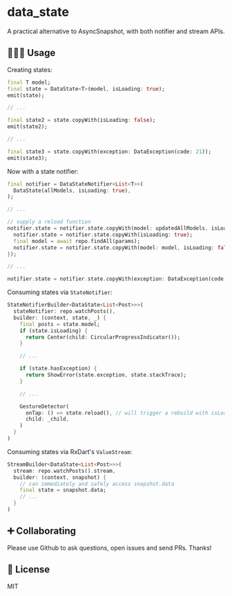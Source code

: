 # data_state

A practical alternative to AsyncSnapshot, with both notifier and stream APIs.

## 👩🏾‍💻 Usage

Creating states:

```dart
final T model;
final state = DataState<T>(model, isLoading: true);
emit(state);

// ...

final state2 = state.copyWith(isLoading: false);
emit(state2);

// ...

final state3 = state.copyWith(exception: DataException(code: 21));
emit(state3);
```

Now with a state notifier:

```dart
final notifier = DataStateNotifier<List<T>>(
  DataState(allModels, isLoading: true),
);

// ...

// supply a reload function
notifier.state = notifier.state.copyWith(model: updatedAllModels, isLoading: false, reload: () async {
  notifier.state = notifier.state.copyWith(isLoading: true);
  final model = await repo.findAll(params);
  notifier.state = notifier.state.copyWith(model: model, isLoading: false);
});

// ...

notifier.state = notifier.state.copyWith(exception: DataException(code: 21));
```

Consuming states via `StateNotifier`:

```dart
StateNotifierBuilder<DataState<List<Post>>>(
  stateNotifier: repo.watchPosts(),
  builder: (context, state, _) {
    final posts = state.model;
    if (state.isLoading) {
      return Center(child: CircularProgressIndicator());
    }

    // ...

    if (state.hasException) {
      return ShowError(state.exception, state.stackTrace);
    }

    // ...

    GestureDetector(
      onTap: () => state.reload(), // will trigger a rebuild with isLoading = true
      child: _child,
    )
  }
)
```

Consuming states via RxDart's `ValueStream`:

```dart
StreamBuilder<DataState<List<Post>>>(
  stream: repo.watchPosts().stream,
  builder: (context, snapshot) {
    // can immediately and safely access snapshot.data
    final state = snapshot.data;
    // ...
  }
)
```

## ➕ Collaborating

Please use Github to ask questions, open issues and send PRs. Thanks!

## 📝 License

MIT